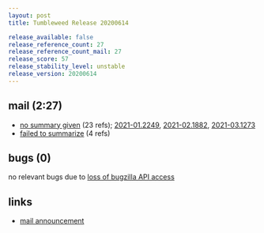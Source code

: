 ```yaml
---
layout: post
title: Tumbleweed Release 20200614

release_available: false
release_reference_count: 27
release_reference_count_mail: 27
release_score: 57
release_stability_level: unstable
release_version: 20200614
---
```


## mail (2:27)

- [no summary given](https://lists.opensuse.org/opensuse-factory/2020-06/msg00189.html) (23 refs); [2021-01.2249](https://github.com/boombatower/tumbleweed-review/issues/10), [2021-02.1882](https://github.com/boombatower/tumbleweed-review/issues/10), [2021-03.1273](https://github.com/boombatower/tumbleweed-review/issues/10)
- [failed to summarize](https://lists.opensuse.org/opensuse-factory/2020-06/msg00186.html) (4 refs)

## bugs (0)

<!--more-->

no relevant bugs due to [loss of bugzilla API access](https://bugzilla.opensuse.org/show_bug.cgi?id=1157722)



## links

- [mail announcement](https://github.com/boombatower/tumbleweed-review/issues/10)
